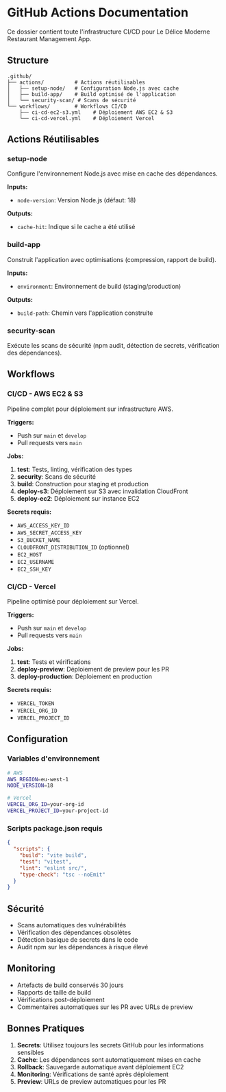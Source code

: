 
# GitHub Actions Documentation

Ce dossier contient toute l'infrastructure CI/CD pour Le Délice Moderne Restaurant Management App.

## Structure

```
.github/
├── actions/          # Actions réutilisables
│   ├── setup-node/   # Configuration Node.js avec cache
│   ├── build-app/    # Build optimisé de l'application
│   └── security-scan/ # Scans de sécurité
└── workflows/        # Workflows CI/CD
    ├── ci-cd-ec2-s3.yml    # Déploiement AWS EC2 & S3
    └── ci-cd-vercel.yml    # Déploiement Vercel
```

## Actions Réutilisables

### setup-node
Configure l'environnement Node.js avec mise en cache des dépendances.

**Inputs:**
- `node-version`: Version Node.js (défaut: 18)

**Outputs:**
- `cache-hit`: Indique si le cache a été utilisé

### build-app
Construit l'application avec optimisations (compression, rapport de build).

**Inputs:**
- `environment`: Environnement de build (staging/production)

**Outputs:**
- `build-path`: Chemin vers l'application construite

### security-scan
Exécute les scans de sécurité (npm audit, détection de secrets, vérification des dépendances).

## Workflows

### CI/CD - AWS EC2 & S3
Pipeline complet pour déploiement sur infrastructure AWS.

**Triggers:**
- Push sur `main` et `develop`
- Pull requests vers `main`

**Jobs:**
1. **test**: Tests, linting, vérification des types
2. **security**: Scans de sécurité
3. **build**: Construction pour staging et production
4. **deploy-s3**: Déploiement sur S3 avec invalidation CloudFront
5. **deploy-ec2**: Déploiement sur instance EC2

**Secrets requis:**
- `AWS_ACCESS_KEY_ID`
- `AWS_SECRET_ACCESS_KEY`
- `S3_BUCKET_NAME`
- `CLOUDFRONT_DISTRIBUTION_ID` (optionnel)
- `EC2_HOST`
- `EC2_USERNAME`
- `EC2_SSH_KEY`

### CI/CD - Vercel
Pipeline optimisé pour déploiement sur Vercel.

**Triggers:**
- Push sur `main` et `develop`
- Pull requests vers `main`

**Jobs:**
1. **test**: Tests et vérifications
2. **deploy-preview**: Déploiement de preview pour les PR
3. **deploy-production**: Déploiement en production

**Secrets requis:**
- `VERCEL_TOKEN`
- `VERCEL_ORG_ID`
- `VERCEL_PROJECT_ID`

## Configuration

### Variables d'environnement
```bash
# AWS
AWS_REGION=eu-west-1
NODE_VERSION=18

# Vercel
VERCEL_ORG_ID=your-org-id
VERCEL_PROJECT_ID=your-project-id
```

### Scripts package.json requis
```json
{
  "scripts": {
    "build": "vite build",
    "test": "vitest",
    "lint": "eslint src/",
    "type-check": "tsc --noEmit"
  }
}
```

## Sécurité

- Scans automatiques des vulnérabilités
- Vérification des dépendances obsolètes
- Détection basique de secrets dans le code
- Audit npm sur les dépendances à risque élevé

## Monitoring

- Artefacts de build conservés 30 jours
- Rapports de taille de build
- Vérifications post-déploiement
- Commentaires automatiques sur les PR avec URLs de preview

## Bonnes Pratiques

1. **Secrets**: Utilisez toujours les secrets GitHub pour les informations sensibles
2. **Cache**: Les dépendances sont automatiquement mises en cache
3. **Rollback**: Sauvegarde automatique avant déploiement EC2
4. **Monitoring**: Vérifications de santé après déploiement
5. **Preview**: URLs de preview automatiques pour les PR
